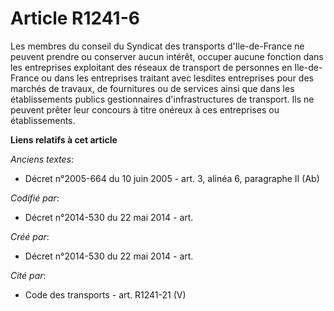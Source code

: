 # Article R1241-6

Les membres du conseil du Syndicat des transports d'Ile-de-France ne peuvent prendre ou conserver aucun intérêt, occuper
aucune fonction dans les entreprises exploitant des réseaux de transport de personnes en Ile-de-France ou dans les
entreprises traitant avec lesdites entreprises pour des marchés de travaux, de fournitures ou de services ainsi que dans les
établissements publics gestionnaires d'infrastructures de transport. Ils ne peuvent prêter leur concours à titre onéreux à
ces entreprises ou établissements.

**Liens relatifs à cet article**

_Anciens textes_:

  - Décret n°2005-664 du 10 juin 2005 - art. 3, alinéa 6, paragraphe II (Ab)

_Codifié par_:

  - Décret n°2014-530 du 22 mai 2014 - art.

_Créé par_:

  - Décret n°2014-530 du 22 mai 2014 - art.

_Cité par_:

  - Code des transports - art. R1241-21 (V)
